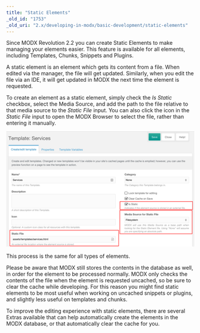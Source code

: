 ```yaml
---
title: "Static Elements"
_old_id: "1753"
_old_uri: "2.x/developing-in-modx/basic-development/static-elements"
---
```


Since MODX Revolution 2.2 you can create Static Elements to make managing your elements easier. This feature is available for all elements, including Templates, Chunks, Snippets and Plugins.

A static element is an element which gets its content from a file. When edited via the manager, the file will get updated. Similarly, when you edit the file via an IDE, it will get updated in MODX the next time the element is requested.

To create an element as a static element, simply check the _Is Static_ checkbox, select the Media Source, and add the path to the file relative to that media source to the _Static File_ input. You can also click the icon in the _Static File_ input to open the MODX Browser to select the file, rather than entering it manually.

![](static-template.png)

This process is the same for all types of elements.

Please be aware that MODX still stores the contents in the database as well, in order for the element to be processed normally. MODX only checks the contents of the file when the element is requested uncached, so be sure to clear the cache while developing. For this reason you might find static elements to be most useful when working on uncached snippets or plugins, and slightly less useful on templates and chunks.

To improve the editing experience with static elements, there are several Extras available that can help automatically create the elements in the MODX database, or that automatically clear the cache for you.
